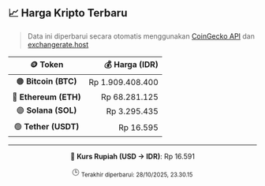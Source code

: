 

<!-- HARGA_KRIPTO -->
## 📈 Harga Kripto Terbaru

> Data ini diperbarui secara otomatis menggunakan [CoinGecko API](https://www.coingecko.com/) dan [exchangerate.host](https://exchangerate.host/)

<div align="center">

| 🪙 Token | 💰 Harga (IDR) |
|:------:|---------------:|
| 🟠 **Bitcoin (BTC)**   | Rp 1.909.408.400 |
| 🔵 **Ethereum (ETH)**  | Rp 68.281.125 |
| 🟣 **Solana (SOL)**    | Rp 3.295.435 |
| 🟢 **Tether (USDT)**   | Rp 16.595 |

---

💱 **Kurs Rupiah (USD → IDR)**: Rp 16.591

🕒 <sub>Terakhir diperbarui: 28/10/2025, 23.30.15</sub>

</div>
<!-- /HARGA_KRIPTO -->